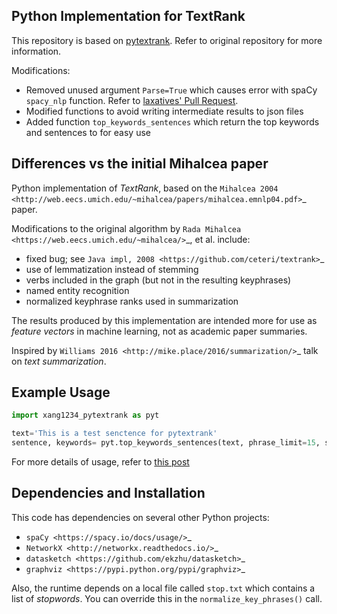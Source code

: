 ## Python Implementation for TextRank

This repository is based on [pytextrank](https://github.com/ceteri/pytextrank). Refer to original repository for more information.

Modifications:

-  Removed unused argument `Parse=True` which causes error with spaCy `spacy_nlp` function. Refer to [laxatives' Pull Request](https://github.com/ceteri/pytextrank/pull/11).
-  Modified functions to avoid writing intermediate results to json files
-  Added function `top_keywords_sentences` which return the top keywords and sentences to for easy use

## Differences vs the initial Mihalcea paper
Python implementation of *TextRank*, based on the
`Mihalcea 2004 <http://web.eecs.umich.edu/~mihalcea/papers/mihalcea.emnlp04.pdf>`_
paper.

Modifications to the original algorithm by
`Rada Mihalcea <https://web.eecs.umich.edu/~mihalcea/>`_, et al.
include:

-  fixed bug; see `Java impl, 2008 <https://github.com/ceteri/textrank>`_
-  use of lemmatization instead of stemming
-  verbs included in the graph (but not in the resulting keyphrases)
-  named entity recognition
-  normalized keyphrase ranks used in summarization

The results produced by this implementation are intended more for use
as *feature vectors* in machine learning, not as academic paper
summaries.

Inspired by `Williams 2016 <http://mike.place/2016/summarization/>`_
talk on *text summarization*.


## Example Usage

```python
import xang1234_pytextrank as pyt

text='This is a test senctence for pytextrank'
sentence, keywords= pyt.top_keywords_sentences(text, phrase_limit=15, sent_word_limit=150)
```
For more details of usage, refer to [this post](https://xang1234.github.io/textrank/)

## Dependencies and Installation

This code has dependencies on several other Python projects:

-  `spaCy <https://spacy.io/docs/usage/>`_
-  `NetworkX <http://networkx.readthedocs.io/>`_
-  `datasketch <https://github.com/ekzhu/datasketch>`_
-  `graphviz <https://pypi.python.org/pypi/graphviz>`_


Also, the runtime depends on a local file called ``stop.txt`` which
contains a list of *stopwords*. You can override this in the
`normalize_key_phrases()` call.
